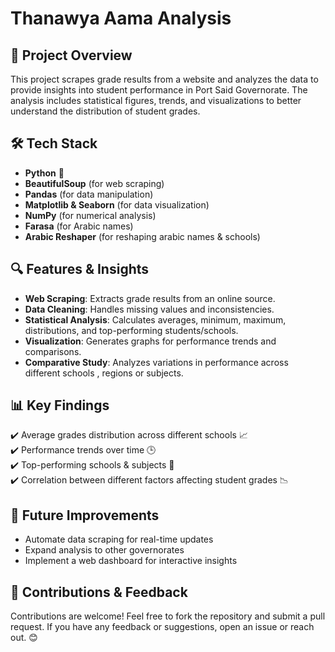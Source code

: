 # **Thanawya Aama Analysis**

## 📌 **Project Overview**
This project scrapes grade results from a website and analyzes the data to provide insights into student performance in Port Said Governorate. The analysis includes statistical figures, trends, and visualizations to better understand the distribution of student grades.

## 🛠 **Tech Stack**
- **Python** 🐍
- **BeautifulSoup** (for web scraping)
- **Pandas** (for data manipulation)
- **Matplotlib & Seaborn** (for data visualization)
- **NumPy** (for numerical analysis)
- **Farasa** (for Arabic names)
- **Arabic Reshaper** (for reshaping arabic names & schools)

## 🔍 **Features & Insights**
- **Web Scraping**: Extracts grade results from an online source.
- **Data Cleaning**: Handles missing values and inconsistencies.
- **Statistical Analysis**: Calculates averages, minimum, maximum, distributions, and top-performing students/schools.
- **Visualization**: Generates graphs for performance trends and comparisons.
- **Comparative Study**: Analyzes variations in performance across different schools , regions or subjects.

## 📊 **Key Findings**
✔️ Average grades distribution across different schools 📈  
✔️ Performance trends over time 🕒  
✔️ Top-performing schools & subjects 🏫  
✔️ Correlation between different factors affecting student grades 📉  

## 📢 **Future Improvements**
- Automate data scraping for real-time updates
- Expand analysis to other governorates
- Implement a web dashboard for interactive insights

## 🤝 **Contributions & Feedback**
Contributions are welcome! Feel free to fork the repository and submit a pull request. If you have any feedback or suggestions, open an issue or reach out. 😊

